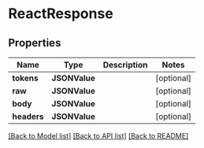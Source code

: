 # ReactResponse

## Properties
Name | Type | Description | Notes
------------ | ------------- | ------------- | -------------
**tokens** | **JSONValue** |  | [optional] 
**raw** | **JSONValue** |  | [optional] 
**body** | **JSONValue** |  | [optional] 
**headers** | **JSONValue** |  | [optional] 

[[Back to Model list]](../README.md#documentation-for-models) [[Back to API list]](../README.md#documentation-for-api-endpoints) [[Back to README]](../README.md)


